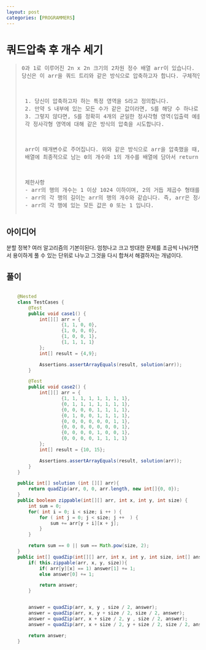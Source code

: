 ```yaml
---
layout: post
categories: [PROGRAMMERS]
---
```



# 쿼드압축 후 개수 세기


> <pre>
> 0과 1로 이루어진 2n x 2n 크기의 2차원 정수 배열 arr이 있습니다.
> 당신은 이 arr을 쿼드 트리와 같은 방식으로 압축하고자 합니다. 구체적인 방식은 다음과 같습니다.
>  <p>
>  1. 당신이 압축하고자 하는 특정 영역을 S라고 정의합니다.
>  2. 만약 S 내부에 있는 모든 수가 같은 값이라면, S를 해당 수 하나로 압축시킵니다.
>  3. 그렇지 않다면, S를 정확히 4개의 균일한 정사각형 영역(입출력 예를 참고해주시기 바랍니다.)으로 쪼갠 뒤,
>  각 정사각형 영역에 대해 같은 방식의 압축을 시도합니다.
>  <p>
>  arr이 매개변수로 주어집니다. 위와 같은 방식으로 arr을 압축했을 때,
>  배열에 최종적으로 남는 0의 개수와 1의 개수를 배열에 담아서 return 하도록 solution 함수를 완성해주세요.
>  <p>
>  제한사항
>  - arr의 행의 개수는 1 이상 1024 이하이며, 2의 거듭 제곱수 형태를 하고 있습니다. 즉, arr의 행의 개수는 1, 2, 4, 8, ..., 1024 중 하나입니다.
>  - arr의 각 행의 길이는 arr의 행의 개수와 같습니다. 즉, arr은 정사각형 배열입니다.
>  - arr의 각 행에 있는 모든 값은 0 또는 1 입니다.
> </pre>

## 아이디어
분할 정복?
여러 알고리즘의 기본이된다. 엄청나고 크고 방대한 문제를 조금씩 나눠가면서 용이하게 풀 수 있는 단위로 나누고 그것을 다시 합쳐서 해결하자는 개념이다.



## 풀이

```java

    @Nested
    class TestCases {
        @Test
        public void case1() {
            int[][] arr = {
                    {1, 1, 0, 0},
                    {1, 0, 0, 0},
                    {1, 0, 0, 1},
                    {1, 1, 1, 1}
            };
            int[] result = {4,9};

            Assertions.assertArrayEquals(result, solution(arr));
        }

        @Test
        public void case2() {
            int[][] arr = {
                    {1, 1, 1, 1, 1, 1, 1, 1},
                    {0, 1, 1, 1, 1, 1, 1, 1},
                    {0, 0, 0, 0, 1, 1, 1, 1},
                    {0, 1, 0, 0, 1, 1, 1, 1},
                    {0, 0, 0, 0, 0, 0, 1, 1},
                    {0, 0, 0, 0, 0, 0, 0, 1},
                    {0, 0, 0, 0, 1, 0, 0, 1},
                    {0, 0, 0, 0, 1, 1, 1, 1}
            };
            int[] result = {10, 15};

            Assertions.assertArrayEquals(result, solution(arr));
        }
    }

    public int[] solution (int [][] arr){
        return quadZip(arr, 0, 0, arr.length, new int[]{0, 0});
    }
    public boolean zippable(int[][] arr, int x, int y, int size) {
        int sum = 0;
        for( int i = 0; i < size; i ++ ) {
            for ( int j = 0; j < size; j ++  ) {
                sum += arr[y + i][x + j];
            }
        }

        return sum == 0 || sum == Math.pow(size, 2);
    }
    public int[] quadZip(int[][] arr, int x, int y, int size, int[] answer) {
        if( this.zippable(arr, x, y, size)){
            if( arr[y][x] == 1) answer[1] += 1;
            else answer[0] += 1;

            return answer;
        }


        answer = quadZip(arr, x, y , size / 2, answer);
        answer = quadZip(arr, x, y + size / 2, size / 2, answer);
        answer = quadZip(arr, x + size / 2, y , size / 2, answer);
        answer = quadZip(arr, x + size / 2, y + size / 2, size / 2, answer);

        return answer;
    }

```